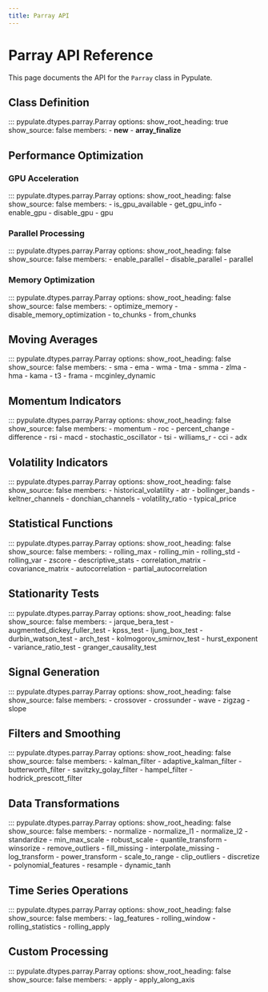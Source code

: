 ```yaml
---
title: Parray API
---
```


# Parray API Reference

This page documents the API for the `Parray` class in Pypulate.

## Class Definition

::: pypulate.dtypes.parray.Parray
    options:
      show_root_heading: true
      show_source: false
      members:
        - __new__
        - __array_finalize__

## Performance Optimization

### GPU Acceleration

::: pypulate.dtypes.parray.Parray
    options:
      show_root_heading: false
      show_source: false
      members:
        - is_gpu_available
        - get_gpu_info
        - enable_gpu
        - disable_gpu
        - gpu

### Parallel Processing

::: pypulate.dtypes.parray.Parray
    options:
      show_root_heading: false
      show_source: false
      members:
        - enable_parallel
        - disable_parallel
        - parallel

### Memory Optimization

::: pypulate.dtypes.parray.Parray
    options:
      show_root_heading: false
      show_source: false
      members:
        - optimize_memory
        - disable_memory_optimization
        - to_chunks
        - from_chunks

## Moving Averages

::: pypulate.dtypes.parray.Parray
    options:
      show_root_heading: false
      show_source: false
      members:
        - sma
        - ema
        - wma
        - tma
        - smma
        - zlma
        - hma
        - kama
        - t3
        - frama
        - mcginley_dynamic

## Momentum Indicators

::: pypulate.dtypes.parray.Parray
    options:
      show_root_heading: false
      show_source: false
      members:
        - momentum
        - roc
        - percent_change
        - difference
        - rsi
        - macd
        - stochastic_oscillator
        - tsi
        - williams_r
        - cci
        - adx

## Volatility Indicators

::: pypulate.dtypes.parray.Parray
    options:
      show_root_heading: false
      show_source: false
      members:
        - historical_volatility
        - atr
        - bollinger_bands
        - keltner_channels
        - donchian_channels
        - volatility_ratio
        - typical_price

## Statistical Functions

::: pypulate.dtypes.parray.Parray
    options:
      show_root_heading: false
      show_source: false
      members:
        - rolling_max
        - rolling_min
        - rolling_std
        - rolling_var
        - zscore
        - descriptive_stats
        - correlation_matrix
        - covariance_matrix
        - autocorrelation
        - partial_autocorrelation

## Stationarity Tests

::: pypulate.dtypes.parray.Parray
    options:
      show_root_heading: false
      show_source: false
      members:
        - jarque_bera_test
        - augmented_dickey_fuller_test
        - kpss_test
        - ljung_box_test
        - durbin_watson_test
        - arch_test
        - kolmogorov_smirnov_test
        - hurst_exponent
        - variance_ratio_test
        - granger_causality_test

## Signal Generation

::: pypulate.dtypes.parray.Parray
    options:
      show_root_heading: false
      show_source: false
      members:
        - crossover
        - crossunder
        - wave
        - zigzag
        - slope

## Filters and Smoothing

::: pypulate.dtypes.parray.Parray
    options:
      show_root_heading: false
      show_source: false
      members:
        - kalman_filter
        - adaptive_kalman_filter
        - butterworth_filter
        - savitzky_golay_filter
        - hampel_filter
        - hodrick_prescott_filter

## Data Transformations

::: pypulate.dtypes.parray.Parray
    options:
      show_root_heading: false
      show_source: false
      members:
        - normalize
        - normalize_l1
        - normalize_l2
        - standardize
        - min_max_scale
        - robust_scale
        - quantile_transform
        - winsorize
        - remove_outliers
        - fill_missing
        - interpolate_missing
        - log_transform
        - power_transform
        - scale_to_range
        - clip_outliers
        - discretize
        - polynomial_features
        - resample
        - dynamic_tanh

## Time Series Operations

::: pypulate.dtypes.parray.Parray
    options:
      show_root_heading: false
      show_source: false
      members:
        - lag_features
        - rolling_window
        - rolling_statistics
        - rolling_apply

## Custom Processing

::: pypulate.dtypes.parray.Parray
    options:
      show_root_heading: false
      show_source: false
      members:
        - apply
        - apply_along_axis 